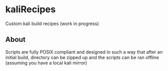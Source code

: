 # kaliRecipes
Custom kali build recipes (work in progress)

## About
Scripts are fully POSIX compliant and designed in such a way that after an initial build, directory can be zipped up and the scripts can be ran offline (assuming you have a local kali mirror)
